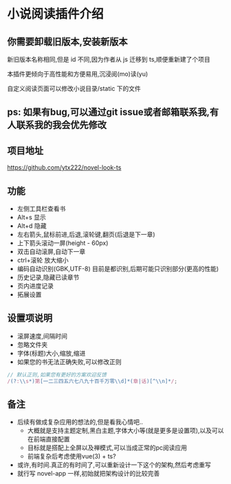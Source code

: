 # 小说阅读插件介绍

## 你需要卸载旧版本,安装新版本

新旧版本名称相同,但是 id 不同,因为作者从 js 迁移到 ts,顺便重新建了个项目

本插件更倾向于高性能和方便易用,沉浸阅(mo)读(yu)

自定义阅读页面可以修改小说目录/static 下的文件

## ps: 如果有bug,可以通过git issue或者邮箱联系我,有人联系我的我会优先修改


## 项目地址

https://github.com/ytx222/novel-look-ts

## 功能

-   左侧工具栏查看书
-   Alt+s 显示
-   Alt+d 隐藏
-   左右箭头,鼠标前进,后退,滚轮键,翻页(后退是下一章)
-   上下箭头滚动一屏(height - 60px)
-   双击自动滚屏,自动下一章
-   ctrl+滚轮 放大缩小
-   编码自动识别(GBK,UTF-8) 目前是都识别,后期可能只识别部分(更高的性能)
-   历史记录,隐藏已读章节
-   页内进度记录
-   拓展设置

## 设置项说明

-   滚屏速度,间隔时间
-   忽略文件夹
-   字体(标题)大小,缩放,缩进
-   如果您的书无法正确失败,可以修改正则

```js
// 默认正则,如果您有更好的方案欢迎反馈
/(?:\\s*)第[一二三四五六七八九十百千万零\\d]*(章|话)[^\\n]*/;
```

## 备注
- 后续有做成复杂应用的想法的,但是看我心情吧..
  - 大概就是支持主题定制,黑白主题,字体大小等(就是更多是设置项),以及可以在前端直接配置
  - 目标就是搭配上全屏以及禅模式,可以当成正常的pc阅读应用
  - 前端复杂后考虑使用vue(3) + ts?
-   或许,有时间.真正的有时间了,可以重新设计一下这个的架构,然后考虑重写
-   就行写 novel-app 一样,初始就把架构设计的比较完善
